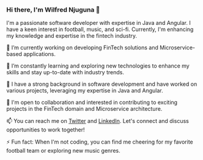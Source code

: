 ### Hi there, I'm Wilfred Njuguna 👋

I'm a passionate software developer with expertise in Java and Angular. I have a keen interest in football, music, and sci-fi. Currently, I'm enhancing my knowledge and expertise in the fintech industry.

🔭 I’m currently working on developing FinTech solutions and Microservice-based applications.

🌱 I’m constantly learning and exploring new technologies to enhance my skills and stay up-to-date with industry trends.

💼 I have a strong background in software development and have worked on various projects, leveraging my expertise in Java and Angular.

🤝 I'm open to collaboration and interested in contributing to exciting projects in the FinTech domain and Microservice architecture.

📫 You can reach me on [Twitter](https://twitter.com/__willy__) and [LinkedIn](https://www.linkedin.com/in/wilfred-njuguna-2960aa176/). Let's connect and discuss opportunities to work together!

⚡ Fun fact: When I'm not coding, you can find me cheering for my favorite football team or exploring new music genres.

<!---
mwash-fred/mwash-fred is a ✨ special ✨ repository because its `README.md` (this file) appears on your GitHub profile.
You can click the Preview link to take a look at your changes.
--->
